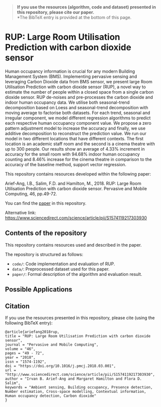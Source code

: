 > **If you use the resources (algorithm, code and dataset) presented in this repository, please cite our paper.**  
*The BibTeX entry is provided at the bottom of this page. 

# RUP: Large Room Utilisation Prediction with carbon dioxide sensor
Human occupancy information is crucial for any modern Building Management System (BMS). Implementing pervasive sensing and leveraging Carbon Dioxide data from BMS sensor, we present large Room Utilisation Prediction with carbon dioxide sensor (RUP), a novel way to estimate the number of people within a closed space from a single carbon dioxide sensor. RUP de-noises and pre-processes the carbon dioxide and indoor human occupancy data. We utilise both seasonal-trend decomposition based on Loess and seasonal-trend decomposition with moving average to factorise both datasets. For each trend, seasonal and irregular component, we model different regression algorithms to predict each respective human occupancy component value. We propose a zero pattern adjustment model to increase the accuracy and finally, we use additive decomposition to reconstruct the prediction value. We run our model in two different locations that have different contexts. The first location is an academic staff room and the second is a cinema theatre with up to 300 people. Our results show an average of 4.33% increment in accuracy for the small room with 94.68% indoor human occupancy counting and 8.46% increase for the cinema theatre in comparison to the accuracy of the baseline method, support vector regression.

This repository contains resources developed within the following paper:

  Arief-Ang, I.B., Salim, F.D. and Hamilton, M., 2018. RUP: Large Room Utilisation Prediction with carbon dioxide sensor. 
  Pervasive and Mobile Computing, 46, pp.49-72. 

You can find the [paper](link_to) in this repository. 

Alternative link: https://www.sciencedirect.com/science/article/pii/S1574119217303930

## Contents of the repository
This repository contains resources used and described in the paper.

The repository is structured as follows:

- `code/`: Code implementation and evaluation of RUP.  
- `data/`: Preprocessed dataset used for this paper. 
- `paper/`: Formal description of the algorithm and evaluation result. 

## Possible Applications

## Citation
If you use the resources presented in this repository, please cite (using the following BibTeX entry):
```
@article{ariefang2018rup,
title = "RUP: Large Room Utilisation Prediction with carbon dioxide sensor",
journal = "Pervasive and Mobile Computing",
volume = "46",
pages = "49 - 72",
year = "2018",
issn = "1574-1192",
doi = "https://doi.org/10.1016/j.pmcj.2018.03.001",
url = "http://www.sciencedirect.com/science/article/pii/S1574119217303930",
author = "Irvan B. Arief-Ang and Margaret Hamilton and Flora D. Salim",
keywords = "Ambient sensing, Building occupancy, Presence detection, Number estimation, Cross-space modelling, Contextual information, Human occupancy detection, Carbon dioxide"
}
```
